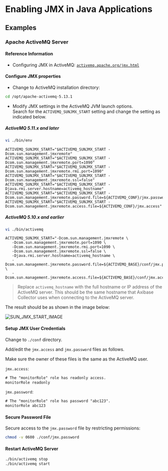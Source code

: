 # Enabling JMX in Java Applications

## Examples

### Apache ActiveMQ Server

#### Reference Information

* Configuring JMX in ActiveMQ: [`activemq.apache.org/jmx.html`](http://activemq.apache.org/jmx.html)

#### Configure JMX properties

* Change to ActiveMQ installation directory:

```sh
cd /opt/apache-activemq-5.13.1
```

* Modify JMX settings in the ActiveMQ JVM launch options. <br>Search for the `ACTIVEMQ_SUNJMX_START` setting and change the setting as indicated below.

##### ActiveMQ 5.11.x and later

```sh
vi ./bin/env
```

```properties
ACTIVEMQ_SUNJMX_START="$ACTIVEMQ_SUNJMX_START -Dcom.sun.management.jmxremote"
ACTIVEMQ_SUNJMX_START="$ACTIVEMQ_SUNJMX_START -Dcom.sun.management.jmxremote.port=1090"
ACTIVEMQ_SUNJMX_START="$ACTIVEMQ_SUNJMX_START -Dcom.sun.management.jmxremote.rmi.port=1090"
ACTIVEMQ_SUNJMX_START="$ACTIVEMQ_SUNJMX_START -Dcom.sun.management.jmxremote.ssl=false"
ACTIVEMQ_SUNJMX_START="$ACTIVEMQ_SUNJMX_START -Djava.rmi.server.hostname=activemq_hostname"
ACTIVEMQ_SUNJMX_START="$ACTIVEMQ_SUNJMX_START -Dcom.sun.management.jmxremote.password.file=${ACTIVEMQ_CONF}/jmx.password"
ACTIVEMQ_SUNJMX_START="$ACTIVEMQ_SUNJMX_START -Dcom.sun.management.jmxremote.access.file=${ACTIVEMQ_CONF}/jmx.access"
```

##### ActiveMQ 5.10.x and earlier

```sh
vi ./bin/activemq
```

```properties
ACTIVEMQ_SUNJMX_START="-Dcom.sun.management.jmxremote \
   -Dcom.sun.management.jmxremote.port=1090 \
   -Dcom.sun.management.jmxremote.rmi.port=1090 \
   -Dcom.sun.management.jmxremote.ssl=false \
   -Djava.rmi.server.hostname=activemq_hostname \
   -Dcom.sun.management.jmxremote.password.file=${ACTIVEMQ_BASE}/conf/jmx.password \
   -Dcom.sun.management.jmxremote.access.file=${ACTIVEMQ_BASE}/conf/jmx.access"
```

> Replace `activemq_hostname` with the full hostname or IP address of the ActiveMQ server.
> This should be the same hostname that Axibase Collector uses when connecting to the ActiveMQ server.

The result should be as shown in the image below:

![SUN_JMX_START_IMAGE](https://axibase.com/wp-content/uploads/2016/03/very_new_screen.png)

#### Setup JMX User Credentials

Change to `./conf` directory.

Add/edit the `jmx.access` and `jmx.password` files as follows.

Make sure the owner of these files is the same as the ActiveMQ user.

`jmx.access`:

```txt
# The "monitorRole" role has readonly access.
monitorRole readonly
```

`jmx.password`:

```txt
# The "monitorRole" role has password "abc123".
monitorRole abc123
```

#### Secure Password File

Secure access to the  `jmx.password` file by restricting permissions:

```sh
chmod -v 0600 ./conf/jmx.password
```

#### Restart ActiveMQ Server

```sh
./bin/activemq stop
./bin/activemq start
```
